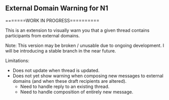 ## External Domain Warning for N1
=======WORK IN PROGRESS==========

This is an extension to visually warn you that a given thread contains participants from external domains.

Note: This version may be broken / unusable due to ongoing development. I will be introducing a stable branch in the near future.

Limitations:
- Does not update when thread is updated.
- Does not yet show warning when composing new messages to external domains (and when these draft recipients are altered).
  - Need to handle reply to an existing thread.
  - Need to handle composition of entirely new message.
